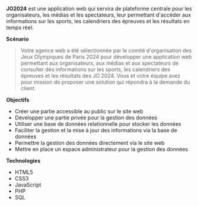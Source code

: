 **JO2024** est une application web qui servira de plateforme centrale pour les organisateurs, les médias et les spectateurs, leur permettant d'accéder aux informations sur les sports, les calendriers des épreuves et les résultats en temps réel.


**Scénario**
> Votre agence web a été sélectionnée par le comité d'organisation des Jeux Olympiques de Paris 2024 pour développer une application web permettant aux organisateurs, aux médias et aux spectateurs de consulter des informations sur les sports, les calendriers des épreuves et les résultats des JO 2024. Vous et votre équipe avez pour mission de proposer une solution qui répondra à la demande du client.


**Objectifs**
- Créer une partie accessible au public sur le site web
- Développer une partie privée pour la gestion des données
- Utiliser une base de données relationnelle pour stocker les données
- Faciliter la gestion et la mise à jour des informations via la base de données
- Permettre la gestion des données directement via le site web
- Mettre en place un espace administrateur pour la gestion des données


**Technologies**
- HTML5
- CSS3
- JavaScript
- PHP
- SQL

